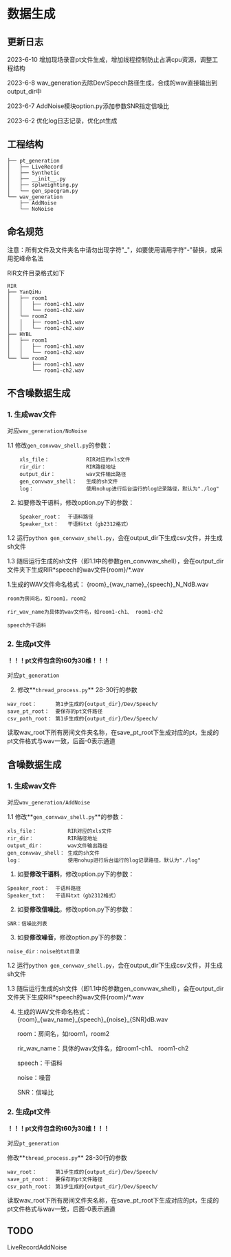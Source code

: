 # 数据生成

## 更新日志
2023-6-10 增加现场录音pt文件生成，增加线程控制防止占满cpu资源，调整工程结构

2023-6-8 wav_generation去除Dev/Specch路径生成，合成的wav直接输出到output_dir中

2023-6-7 AddNoise模块option.py添加参数SNR指定信噪比

2023-6-2 优化log日志记录，优化pt生成


## 工程结构

```
├── pt_generation
│   ├── LiveRecord
│   ├── Synthetic
│   ├── __init__.py
│   ├── splweighting.py
│   └── gen_specgram.py
└── wav_generation
    ├── AddNoise
    └── NoNoise
```

## 命名规范

注意：所有文件及文件夹名中请勿出现字符"_"，如要使用请用字符"-"替换，或采用驼峰命名法

RIR文件目录格式如下

```
RIR
├── YanQiHu
│   ├── room1
│   │   ├── room1-ch1.wav
│   │   └── room1-ch2.wav
│   └── room2
│   │   ├── room1-ch1.wav
│   │   └── room1-ch2.wav
├── HYBL
│   ├── room1
│   │   ├── room1-ch1.wav
│   │   └── room1-ch2.wav
└── └── room2
        ├── room1-ch1.wav
        └── room1-ch2.wav
```

## 不含噪数据生成

### 1. 生成wav文件

对应`wav_generation/NoNoise`

1.1 修改`gen_convwav_shell.py`的参数：

```
    xls_file：            RIR对应的xls文件
    rir_dir：             RIR路径地址
    output_dir：          wav文件输出路径
    gen_convwav_shell：   生成的sh文件
    log：                 使用nohup进行后台运行的log记录路径，默认为"./log"
 ```

2. 如要修改干语料，修改option.py下的参数：

```
    Speaker_root：  干语料路径
    Speaker_txt：   干语料txt（gb2312格式）
```

1.2 运行`python gen_convwav_shell.py`，会在output_dir下生成csv文件，并生成sh文件

1.3 随后运行生成的sh文件（即1.1中的参数gen_convwav_shell），会在output_dir文件夹下生成RIR\*speech的wav文件{room}/*.wav

1.生成的WAV文件命名格式： {room}\_{wav_name}\_{speech}_N_NdB.wav

    room为房间名，如room1，room2

    rir_wav_name为具体的wav文件名，如room1-ch1、 room1-ch2

    speech为干语料

### 2. 生成pt文件

**！！！pt文件包含的t60为30维！！！**

对应`pt_generation`

2. 修改**`thread_process.py`** 28-30行的参数

```
wav_root：      第1步生成的{output_dir}/Dev/Speech/
save_pt_root：  要保存的pt文件路径
csv_path_root： 第1步生成的{output_dir}/Dev/Speech/
```

读取wav_root下所有房间文件夹名称，在save_pt_root下生成对应的pt，生成的pt文件格式与wav一致，后面-0表示通道

## 含噪数据生成

### 1. 生成wav文件

对应`wav_generation/AddNoise`

1.1 修改**`gen_convwav_shell.py`**的参数：

```
xls_file：          RIR对应的xls文件
rir_dir：           RIR路径地址
output_dir：        wav文件输出路径
gen_convwav_shell： 生成的sh文件
log：               使用nohup进行后台运行的log记录路径，默认为"./log"
```

1. 如要**修改干语料**，修改option.py下的参数：

```
Speaker_root：  干语料路径
Speaker_txt：   干语料txt（gb2312格式）
```

2. 如要**修改信噪比**，修改option.py下的参数：

```
SNR：信噪比列表
```

3. 如要**修改噪音**，修改option.py下的参数：

```
noise_dir：noise的txt目录
```

1.2 运行`python gen_convwav_shell.py`，会在output_dir下生成csv文件，并生成sh文件

1.3 随后运行生成的sh文件（即1.1中的参数gen_convwav_shell），会在output_dir文件夹下生成RIR\*speech的wav文件{room}/*.wav



4. 生成的WAV文件命名格式：{room}\_{wav_name}\_{speech}\_{noise}\_{SNR}dB.wav

    room：房间名，如room1，room2

    rir_wav_name：具体的wav文件名，如room1-ch1、 room1-ch2

    speech：干语料

    noise：噪音

    SNR：信噪比

### 2. 生成pt文件

**！！！pt文件包含的t60为30维！！！**

对应`pt_generation`

修改**`thread_process.py`** 28-30行的参数

```
wav_root：      第1步生成的{output_dir}/Dev/Speech/
save_pt_root：  要保存的pt文件路径
csv_path_root： 第1步生成的{output_dir}/Dev/Speech/
```

读取wav_root下所有房间文件夹名称，在save_pt_root下生成对应的pt，生成的pt文件格式与wav一致，后面-0表示通道

## TODO
LiveRecordAddNoise